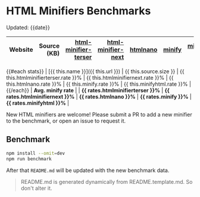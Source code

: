 # HTML Minifiers Benchmarks

Updated: {{date}}

[html-minifier-terser]: https://www.npmjs.com/package/html-minifier-terser/v/{{versions.htmlminifierterser}}
[html-minifier-next]: https://www.npmjs.com/package/html-minifier-next/v/{{versions.htmlminifiernext}}
[htmlnano]: https://www.npmjs.com/package/htmlnano/v/{{versions.htmlnano}}
[minify]: https://www.npmjs.com/package/@tdewolff/minify/v/{{versions.minify}}
[minify-html]: https://www.npmjs.com/package/@minify-html/node/v/{{versions.minifyhtml}}

| Website | Source (KB) | [html-minifier-terser] | [html-minifier-next] | [htmlnano] | [minify] | [minify-html] |
| ------- | ----------: | ---------------------: | -------------------: | ---------: | -------: | ------------: |
{{#each stats}}
| [{{ this.name }}]({{ this.url }}) | {{ this.source.size }} | {{ this.htmlminifierterser.rate }}% | {{ this.htmlminifiernext.rate }}% | {{ this.htmlnano.rate }}% | {{ this.minify.rate }}% | {{ this.minifyhtml.rate }}% |
{{/each}}
| **Avg. minify rate** | | **{{ rates.htmlminifierterser }}%** | **{{ rates.htmlminifiernext }}%** | **{{ rates.htmlnano }}%** | **{{ rates.minify }}%** | **{{ rates.minifyhtml }}%** |

New HTML minifiers are welcome!
Please submit a PR to add a new minifier to the benchmark, or open an issue to request it.

## Benchmark

```bash
npm install --omit=dev
npm run benchmark
```

After that `README.md` will be updated with the new benchmark data.

> README.md is generated dynamically from README.template.md. So don't alter it.
